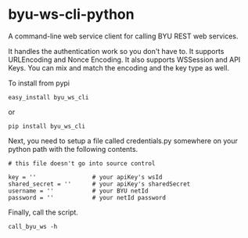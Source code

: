 byu-ws-cli-python
=================

A command-line web service client for calling BYU REST web services.

It handles the authentication work so you don't have to.
It supports URLEncoding and Nonce Encoding.  It also supports WSSession and API Keys.
You can mix and match the encoding and the key type as well.

To install from pypi

    easy_install byu_ws_cli
or

    pip install byu_ws_cli

Next, you need to setup a file called credentials.py somewhere on your python path with the following contents.

    # this file doesn't go into source control

    key = ''                # your apiKey's wsId
    shared_secret = ''      # your apiKey's sharedSecret
    username = ''           # your BYU netId
    password = ''           # your netId password

Finally, call the script.

    call_byu_ws -h
